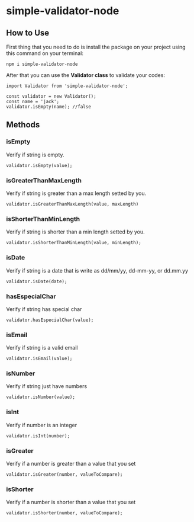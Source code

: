 # simple-validator-node

## How to Use

First thing that you need to do is install the package on your project using this command on your terminal:
```
npm i simple-validator-node
```
After that you can use the **Validator class** to validate your codes: 
```
import Validator from 'simple-validator-node';

const validator = new Validator();
const name = 'jack';
validator.isEmpty(name); //false
```

## Methods

### isEmpty

Verify if string is empty.

```
validator.isEmpty(value);
```

### isGreaterThanMaxLength

Verify if string is greater than a max length setted by you.

```
validator.isGreaterThanMaxLength(value, maxLength)
```

### isShorterThanMinLength

Verify if string is shorter than a min length setted by you.

```
validator.isShorterThanMinLength(value, minLength);
```

### isDate

Verify if string is a date that is write as dd/mm/yy, dd-mm-yy, or dd.mm.yy

```
validator.isDate(date);
```

### hasEspecialChar

Verify if string has special char

```
validator.hasEspecialChar(value);
```

### isEmail

Verify if string is a valid email

```
validator.isEmail(value);
```

### isNumber

Verify if string just have numbers 

```
validator.isNumber(value);
```

### isInt

Verify if number is an integer

```
validator.isInt(number);
```

### isGreater

Verify if a number is greater than a value that you set

```
validator.isGreater(number, valueToCompare);
```

### isShorter

Verify if a number is shorter than a value that you set

```
validator.isShorter(number, valueToCompare);
```